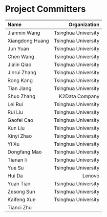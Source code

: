 <!--

    Licensed to the Apache Software Foundation (ASF) under one
    or more contributor license agreements.  See the NOTICE file
    distributed with this work for additional information
    regarding copyright ownership.  The ASF licenses this file
    to you under the Apache License, Version 2.0 (the
    "License"); you may not use this file except in compliance
    with the License.  You may obtain a copy of the License at

        http://www.apache.org/licenses/LICENSE-2.0

    Unless required by applicable law or agreed to in writing,
    software distributed under the License is distributed on an
    "AS IS" BASIS, WITHOUT WARRANTIES OR CONDITIONS OF ANY
    KIND, either express or implied.  See the License for the
    specific language governing permissions and limitations
    under the License.

-->

# Project Committers

|  Name	       |     Organization     |
| :-----------   |  -------------:      |
| Jianmin Wang   |	Tsinghua University |
|Xiangdong Huang |	Tsinghua University |
| Jun Yuan       |  Tsinghua University |
|  Chen Wang     |  Tsinghua University |
|  Jialin Qiao   |  Tsinghua University |
|  Jinrui Zhang  |  Tsinghua University |
|  Rong Kang     |  Tsinghua University |
|  Tian Jiang    |  Tsinghua University |
|  Shuo Zhang    |  K2Data Company      |
|  Lei Rui       |  Tsinghua University |
|  Rui Liu       |  Tsinghua University |
|  Gaofei Cao    |  Tsinghua University |
|  Kun Liu       |  Tsinghua University |
|  Xinyi Zhao    |  Tsinghua University |
|  Yi Xu         |  Tsinghua University |
|  Dongfang Mao  |  Tsinghua University |
|  Tianan li     |  Tsinghua University |
|  Yue Su        |	Tsinghua University |
|  Hui Da        |	Lenovo              |
|  Yuan Tian     |  Tsinghua University |
|  Zesong Sun    |  Tsinghua University |
|  Kaifeng Xue   |  Tsinghua University |
|  Tianci Zhu    |                      |